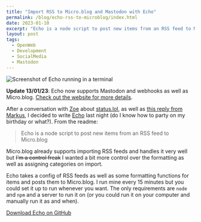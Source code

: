 ```yaml
---
title: "Import RSS to Micro.blog and Mastodon with Echo"
permalink: /blog/echo-rss-to-microblog/index.html
date: 2023-01-10
excerpt: "Echo is a node script to post new items from an RSS feed to Micro.blog"
layout: post
tags:
  - OpenWeb
  - Development
  - SocialMedia
  - Mastodon
---
```


![Screenshot of Echo running in a terminal](https://rknightuk.s3.amazonaws.com/site/echo-screenshot.png)

**Update 13/01/23**: Echo now supports Mastodon and webhooks as well as Micro.blog. [Check out the website for more details](https://echo.rknight.me).

After a conversation with [Zoe](https://zoeaubert.me) about [status.lol](https://status.lol), as well as [this reply from Markus](https://micro.blog/muhh/15830286), I decided to write [Echo](https://github.com/rknightuk/echo) last night (do I know how to party on my birthday or what?). From the readme:

> Echo is a node script to post new items from an RSS feed to Micro.blog

Micro.blog already supports importing RSS feeds and handles it very well but ~~I'm a control freak~~ I wanted a bit more control over the formatting as well as assigning categories on import.

Echo takes a config of RSS feeds as well as some formatting functions for items and posts them to Micro.blog. I run mine every 15 minutes but you could set it up to run whenever you want. The only requirements are `node` and `npm` and a server to run it on (or you could run it on your computer and manually run it as and when).

[Download Echo on GitHub](https://github.com/rknightuk/echo)
